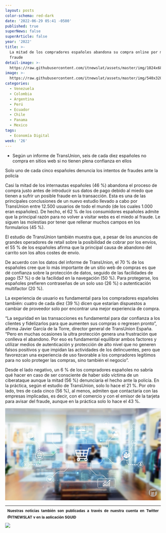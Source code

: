 ```yaml
---
layout: posts
color-schema: red-dark
date: '2022-06-29 05:41 -0500'
published: true
superNews: false
superArticle: false
year: '2022'
title: >-
  La mitad de los compradores españoles abandona su compra online por miedo al
  fraude
detail-image: >-
  https://raw.githubusercontent.com/itnewslat/assets/master/img/1024x680/Compras-digitales-g.jpg
image: >-
  https://raw.githubusercontent.com/itnewslat/assets/master/img/540x320/Compras-digitales-p.jpg
categories:
  - Venezuela
  - Colombia
  - Argentina
  - Perú
  - Ecuador
  - Chile
  - Panama
  - Mexico
tags:
  - Economía Digital
week: '26'
---
```

- Según un informe de TransUnion, seis de cada diez españoles no compra en sitios web si no tienen plena confianza en ellos

Solo uno de cada cinco españoles denuncia los intentos de fraudes ante la policía

Casi la mitad de los internautas españoles (46 %) abandona el proceso de compra justo antes de introducir sus datos de pago debido al miedo que tienen a sufrir un posible fraude en la transacción. Esta es una de las principales conclusiones de un nuevo estudio llevado a cabo por TransUnion entre 12.500 usuarios de todo el mundo (de los cuales 1.000 eran españoles). De hecho, el 62 % de los consumidores españoles admite que la principal razón para no volver a visitar webs es el miedo al fraude. Le siguen las molestias por tener que rellenar muchos campos en los formularios (45 %).

El estudio de TransUnion también muestra que, a pesar de los anuncios de grandes operadores de retail sobre la posibilidad de cobrar por los envíos, el 55 % de los españoles afirma que la principal causa de abandono del carrito son los altos costes de envío.

De acuerdo con los datos del informe de TransUnion, el 70 % de los españoles cree que lo más importante de un sitio web de compras es que dé confianza sobre la protección de datos, seguido de las facilidades de pago (57 %) o de la facilidad en la navegación (50 %). Para protegerse, los españoles prefieren contraseñas de un solo uso (26 %) o autenticación multifactor (20 %).

La experiencia de usuario es fundamental para los compradores españoles también: cuatro de cada diez (39 %) dicen que estarían dispuestos a cambiar de proveedor solo por encontrar una mejor experiencia de compra.

“La seguridad en las transacciones es fundamental para dar confianza a los clientes y fidelizarlos para que aumenten sus compras o regresen pronto”, afirma Javier García de la Torre, director general de TransUnion España. “Pero en muchas ocasiones la ultra protección genera una frustración que conlleva el abandono. Por eso es fundamental equilibrar ambos factores y utilizar medios de autenticación y protección de alto nivel que no generen falsos positivos y que impidan las actividades de los delincuentes, pero que favorezcan una experiencia de uso favorable a los compradores legítimos para no solo proteger las compras, sino también el negocio”.

Desde el lado negativo, un 6 % de los compradores españoles no sabría qué hacer en caso de ser consciente de haber sido víctima de un ciberataque aunque la mitad (56 %) denunciaría el hecho ante la policía. En la práctica, según el estudio de TransUnion, solo lo hace el 21 %. Por otro lado, tres de cada cinco (56 %), al menos, admiten que contactaría con las empresas implicadas, es decir, con el comercio y con el emisor de la tarjeta para avisar del fraude, aunque en la práctica solo lo hace el 43 %.

![](https://raw.githubusercontent.com/itnewslat/assets/master/img/540x320/Compras-digitales-p.jpg)

<table style="height: 42px;" width="569">
<tbody>
<tr>
<td style="text-align: justify;"><sub><strong>Nuestras noticias también son publicadas a través de nuestra cuenta en Twitter <a href="https://twitter.com/itnewslat?lang=es">@ITNEWSLAT</a> y en la aplicación <a href="https://squidapp.co/en/">SQUID</a></strong></sub></td>
</tr>
</tbody>
</table>

<img src="https://tracker.metricool.com/c3po.jpg?hash=56f88a41e39ab42c063cc51676587a04"/>